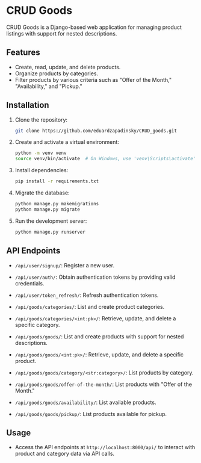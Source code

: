 # CRUD Goods

CRUD Goods is a Django-based web application for managing product listings with support for nested descriptions.

## Features

- Create, read, update, and delete products.
- Organize products by categories.
- Filter products by various criteria such as "Offer of the Month," "Availability," and "Pickup."

## Installation

1. Clone the repository:

   ```bash
   git clone https://github.com/eduardzapadinsky/CRUD_goods.git
   ```

2. Create and activate a virtual environment:

   ```bash
   python -m venv venv
   source venv/bin/activate  # On Windows, use 'venv\Scripts\activate'
   ```

3. Install dependencies:

   ```bash
   pip install -r requirements.txt
   ```

4. Migrate the database:

   ```bash
   python manage.py makemigrations
   python manage.py migrate
   ```

5. Run the development server:

   ```bash
   python manage.py runserver
   ```

## API Endpoints

- `/api/user/signup/`: Register a new user.
- `/api/user/auth/`: Obtain authentication tokens by providing valid credentials.
- `/api/user/token_refresh/`: Refresh authentication tokens.

- `/api/goods/categories/`: List and create product categories.
- `/api/goods/categories/<int:pk>/`: Retrieve, update, and delete a specific category.

- `/api/goods/goods/`: List and create products with support for nested descriptions.
- `/api/goods/goods/<int:pk>/`: Retrieve, update, and delete a specific product.
- `/api/goods/goods/category/<str:category>/`: List products by category.

- `/api/goods/goods/offer-of-the-month/`: List products with "Offer of the Month."
- `/api/goods/goods/availability/`: List available products.
- `/api/goods/goods/pickup/`: List products available for pickup.


## Usage

- Access the API endpoints at `http://localhost:8000/api/` to interact with product and category data via API calls.





